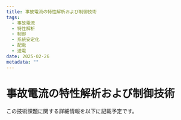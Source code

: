 ```yaml
---
title: 事故電流の特性解析および制御技術
tags:
  - 事故電流
  - 特性解析
  - 制御
  - 系統安定化
  - 配電
  - 送電
date: 2025-02-26
metadata: ""
---
```


# 事故電流の特性解析および制御技術

この技術課題に関する詳細情報を以下に記載予定です。
